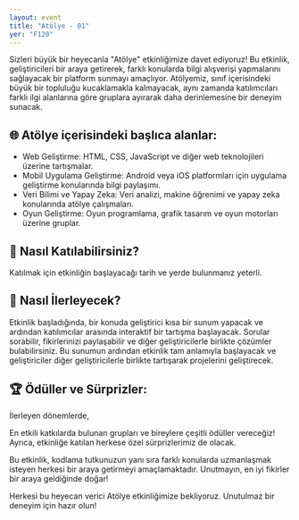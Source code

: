 ```yaml
---
layout: event
title: "Atölye - 01"
yer: "F120"
---
```


Sizleri büyük bir heyecanla "Atölye" etkinliğimize davet ediyoruz! Bu etkinlik, geliştiricileri bir araya getirerek, farklı konularda bilgi alışverişi yapmalarını sağlayacak bir platform sunmayı amaçlıyor. Atölyemiz, sınıf içerisindeki büyük bir topluluğu kucaklamakla kalmayacak, aynı zamanda katılımcıları farklı ilgi alanlarına göre gruplara ayırarak daha derinlemesine bir deneyim sunacak. 

## 🌐 Atölye içerisindeki başlıca alanlar:

- Web Geliştirme: HTML, CSS, JavaScript ve diğer web teknolojileri üzerine tartışmalar.
- Mobil Uygulama Geliştirme: Android veya iOS platformları için uygulama geliştirme konularında bilgi paylaşımı.
- Veri Bilimi ve Yapay Zeka: Veri analizi, makine öğrenimi ve yapay zeka konularında atölye çalışmaları.
- Oyun Geliştirme: Oyun programlama, grafik tasarım ve oyun motorları üzerine gruplar.

## 🤝 Nasıl Katılabilirsiniz?

Katılmak için etkinliğin başlayacağı tarih ve yerde bulunmanız yeterli.

## 🎤 Nasıl İlerleyecek?

Etkinlik başladığında, bir konuda geliştirici kısa bir sunum yapacak ve ardından katılımcılar arasında interaktif bir tartışma başlayacak. Sorular sorabilir, fikirlerinizi paylaşabilir ve diğer geliştiricilerle birlikte çözümler bulabilirsiniz. Bu sunumun ardından etkinlik tam anlamıyla başlayacak ve geliştiriciler diğer geliştiricilerle birlikte tartışarak projelerini geliştirecek.

## 🏆 Ödüller ve Sürprizler:

İlerleyen dönemlerde,

En etkili katkılarda bulunan grupları ve bireylere çeşitli ödüller vereceğiz! Ayrıca, etkinliğe katılan herkese özel sürprizlerimiz de olacak.

Bu etkinlik, kodlama tutkunuzun yanı sıra farklı konularda uzmanlaşmak isteyen herkesi bir araya getirmeyi amaçlamaktadır. Unutmayın, en iyi fikirler bir araya geldiğinde doğar!

Herkesi bu heyecan verici Atölye etkinliğimize bekliyoruz. Unutulmaz bir deneyim için hazır olun!
